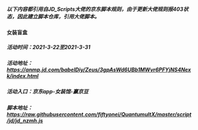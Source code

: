 ##### 以下内容都引用自JD_Scripts大佬的京东脚本规则，由于更新大佬规则报403状态，因此建立脚本仓库，引用大佬脚本。
#### 女装盲盒
##### 活动时间：2021-3-22至2021-3-31
##### 活动地址：https://anmp.jd.com/babelDiy/Zeus/3gpAsWd6UBb1MWvr6PFYjNS4Nexk/index.html
##### 活动入口：京东app-女装馆-赢京豆
##### 脚本地址：https://raw.githubusercontent.com/fiftyonei/QuantumultX/master/script/jd/jd_nzmh.js
